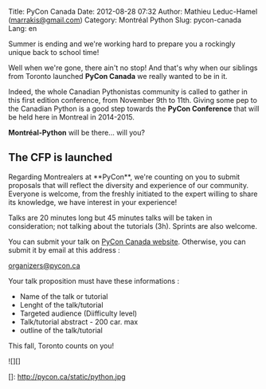 Title: PyCon Canada
Date: 2012-08-28 07:32
Author: Mathieu Leduc-Hamel (marrakis@gmail.com)
Category: Montréal Python
Slug: pycon-canada
Lang: en

<!--:en-->

Summer is ending and we're working hard to prepare you a rockingly
unique back to school time!

Well when we're gone, there ain't no stop! And that's why when our
siblings from Toronto launched **PyCon Canada** we really wanted to be
in it.

Indeed, the whole Canadian Pythonistas community is called to gather in
this first edition conference, from November 9th to 11th. Giving some
pep to the Canadian Python is a good step towards the **PyCon
Conference** that will be held here in Montreal in 2014-2015.

**Montréal-Python** will be there... will you?

The CFP is launched
-------------------

</p>
Regarding Montrealers at **PyCon**, we're counting on you to submit
proposals that will reflect the diversity and experience of our
community. Everyone is welcome, from the freshly initiated to the expert
willing to share its knowledge, we have interest in your experience!

Talks are 20 minutes long but 45 minutes talks will be taken in
consideration; not talking about the tutorials (3h). Sprints are also
welcome.

You can submit your talk on [PyCon Canada website][]. Otherwise, you can
submit it by email at this address :

[organizers@pycon.ca][]

Your talk proposition must have these informations :

-   Name of the talk or tutorial
-   Lenght of the talk/tutorial
-   Targeted audience (Diifficulty level)
-   Talk/tutorial abstract - 200 car. max
-   outline of the talk/tutorial

</p>
This fall, Toronto counts on you!

![][]

  [PyCon Canada website]: http://pycon.ca
  [organizers@pycon.ca]: mailto:organizers@pycon.ca
  []: http://pycon.ca/static/python.jpg
